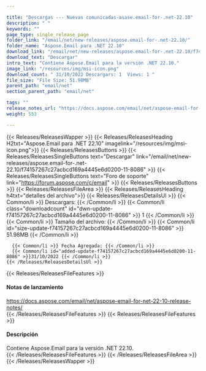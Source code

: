 ```yaml
---

title: "Descargas --- Nuevas comunicadas-asase.email-for-.net-22.10"
description: " "
keywords: ""
page_type: single_release_page
folder_link: "/email/net/new-releases/aspose.email-for-.net-22.10/"
folder_name: "Aspose.Email para .NET 22.10"
download_link: "/email/net/new-releases/aspose.email-for-.net-22.10/f74157267c27acbcd169a4445e6d0200-11-8086"
download_text: "Descargar"
intro_text: "Contiene Aspose.Email para la versión .NET 22.10."
image_link: "/resources/img/msi-icon.png"
download_count: " 31/10/2022 Descargars: 1  Views: 1 "
file_size: "File Size: 51.98MB"
parent_path: "email/net"
section_parent_path: "email/net"

tags: ""
release_notes_url: "https://docs.aspose.com/email/net/aspose-email-for-net-22-10-release-notes/"
weight: 553

---
```


{{< Releases/ReleasesWapper >}}
  {{< Releases/ReleasesHeading H2txt="Aspose.Email para .NET 22.10" imagelink="/resources/img/msi-icon.png">}}
  {{< Releases/ReleasesButtons >}}
    {{< Releases/ReleasesSingleButtons text="Descargar" link="/email/net/new-releases/aspose.email-for-.net-22.10/f74157267c27acbcd169a4445e6d0200-11-8086" >}}
    {{< Releases/ReleasesSingleButtons text="Foro de soporte" link="https://forum.aspose.com/c/email" >}}
  {{< Releases/ReleasesButtons >}}
  {{< Releases/ReleasesFileArea >}}
    {{< Releases/ReleasesHeading h4txt="detalles del archivo">}}
    {{< Releases/ReleasesDetailsUl >}}
      {{< Common/li >}} Descargars: {{< /Common/li >}}
      {{< Common/li class="downloadcount" id="dwn-update-f74157267c27acbcd169a4445e6d0200-11-8086" >}} 1 {{< /Common/li >}}
      {{< Common/li >}} Tamaño del archivo: {{< /Common/li >}}
      {{< Common/li id="size-update-f74157267c27acbcd169a4445e6d0200-11-8086" >}} 51.98MB {{< /Common/li >}}

      {{< Common/li >}} Fecha Agregada: {{< /Common/li >}}
      {{< Common/li id="added-update-f74157267c27acbcd169a4445e6d0200-11-8086" >}}31/10/2022 {{< /Common/li >}}
    {{< /Releases/ReleasesDetailsUl >}}

  {{< Releases/ReleasesFileFeatures >}}
      <h4>Notas de lanzamiento</h4><div><a href='https://docs.aspose.com/email/net/aspose-email-for-net-22-10-release-notes/'>https://docs.aspose.com/email/net/aspose-email-for-net-22-10-release-notes/</a></div>
  {{< /Releases/ReleasesFileFeatures >}}
  {{< Releases/ReleasesFileFeatures >}}
      <h4>Descripción</h4><div class="HTMLDescription">Contiene Aspose.Email para la versión .NET 22.10.</div>
  {{< /Releases/ReleasesFileFeatures >}}
 {{< /Releases/ReleasesFileArea >}}
{{< /Releases/ReleasesWapper >}}


